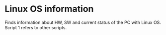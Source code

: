 Linux OS information
====================


Finds information about HW, SW and current status of the PC with Linux OS.
Script 1 refers to other scripts.
